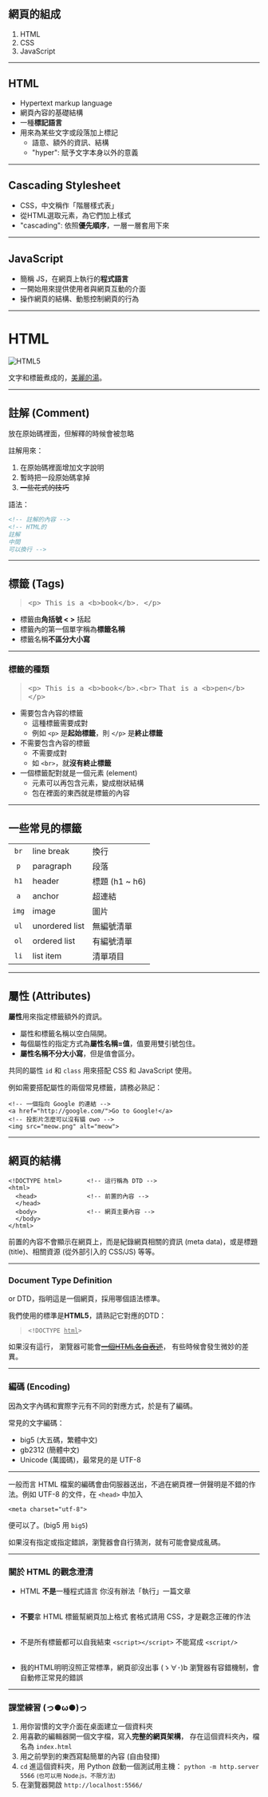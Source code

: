 <!-- .slide: class="sparse" -->
## 網頁的組成
1. HTML
2. CSS
3. JavaScript

---

## HTML
  * Hypertext markup language
  * 網頁內容的基礎結構
  * 一種**標記語言**
  * 用來為某些文字或段落加上標記
    * 語意、額外的資訊、結構
    * "hyper": 賦予文字本身以外的意義

---

## Cascading Stylesheet
  * CSS，中文稱作「階層樣式表」
  * 從HTML選取元素，為它們加上樣式
  * "cascading": 依照**優先順序**，一層一層套用下來

---

## JavaScript
  * 簡稱 JS，在網頁上執行的**程式語言**
  * 一開始用來提供使用者與網頁互動的介面
  * 操作網頁的結構、動態控制網頁的行為

------

# HTML

![HTML5](https://upload.wikimedia.org/wikipedia/commons/6/61/HTML5_logo_and_wordmark.svg)  <!-- .element: width="240" style="padding: 20px" -->

文字和標籤煮成的，[美麗的湯](https://pypi.python.org/pypi/beautifulsoup4)。

---

## 註解 (Comment)
放在原始碼裡面，但解釋的時候會被忽略

註解用來：

1. 在原始碼裡面增加文字說明
2. 暫時把一段原始碼拿掉
3. ~~一些花式的技巧~~

語法：
```html
<!-- 註解的內容 -->
<!-- HTML的
註解
中間
可以換行 -->
```

---

## 標籤 (Tags)

> <big>`<p> This is a <b>book</b>. </p>`</big>  <!-- .element: style="font-style: normal" -->

* 標籤由**角括號 &lt; &gt;** 括起
* 標籤內的第一個單字稱為**標籤名稱**
* 標籤名稱**不區分大小寫**

---

### 標籤的種類

> <big>`<p> This is a <b>book</b>.<br>`
> `That is a <b>pen</b></p>`</big>  <!-- .element: style="font-style: normal" -->

* 需要包含內容的標籤
  * 這種標籤需要成對
  * 例如 `<p>` 是**起始標籤**，則 `</p>` 是**終止標籤**
* 不需要包含內容的標籤
  * 不需要成對
  * 如 `<br>`，就**沒有終止標籤**
* 一個標籤配對就是一個元素 (element)
  * 元素可以再包含元素，變成樹狀結構
  * 包在裡面的東西就是標籤的內容

---

## 一些常見的標籤

| | | |
| :---: | -------------- | - |
| `br`  | line break     | 換行 |
| `p`   | paragraph      | 段落 |
| `h1`  | header         | 標題 (h1 ~ h6) |
| `a`   | anchor         | 超連結 |
| `img` | image          | 圖片 |
| `ul`  | unordered list | 無編號清單 |
| `ol`  | ordered list   | 有編號清單 |
| `li`  | list item      | 清單項目 |

---

## 屬性 (Attributes)
**屬性**用來指定標籤額外的資訊。
* 屬性和標籤名稱以空白隔開。
* 每個屬性的指定方式為**屬性名稱=值**，值要用雙引號包住。
* **屬性名稱不分大小寫**，但是值會區分。

共同的屬性 `id` 和 `class` 用來搭配 CSS 和 JavaScript 使用。

例如需要搭配屬性的兩個常見標籤，請務必熟記：
```
<!-- 一個指向 Google 的連結 -->
<a href="http://google.com/">Go to Google!</a>
<!-- 投影片怎麼可以沒有貓 owo -->
<img src="meow.png" alt="meow">
```

------

## 網頁的結構
```
<!DOCTYPE html>       <!-- 這行稱為 DTD -->
<html>
  <head>              <!-- 前置的內容 -->
  </head>
  <body>              <!-- 網頁主要內容 -->
  </body>
</html>
```

前置的內容不會顯示在網頁上，而是紀錄網頁相關的資訊 (meta data)，或是標題 (title)、相關資源 (從外部引入的 CSS/JS) 等等。

---

### Document Type Definition
or DTD，指明這是一個網頁，採用哪個語法標準。

我們使用的標準是**HTML5**，請熟記它對應的DTD：

> <code>&lt;!DOCTYPE <u>html</u>&gt;</code>  <!-- .element: style="font-style: normal" -->

如果沒有這行，
瀏覽器可能會[~~一個HTML各自表述~~](https://zh.wikipedia.org/wiki/%E6%80%AA%E5%BC%82%E6%A8%A1%E5%BC%8F)，
有些時候會發生微妙的差異。

---

### 編碼 (Encoding)
因為文字內碼和實際字元有不同的對應方式，於是有了編碼。

常見的文字編碼：

* big5 (大五碼，繁體中文)
* gb2312 (簡體中文)
* Unicode (萬國碼)，最常見的是 UTF-8

---

一般而言 HTML 檔案的編碼會由伺服器送出，不過在網頁裡一併聲明是不錯的作法。例如 UTF-8 的文件，在 `<head>` 中加入

```
<meta charset="utf-8">
```

便可以了。(big5 用 `big5`)

如果沒有指定或指定錯誤，瀏覽器會自行猜測，就有可能會變成亂碼。

---

### 關於 HTML 的觀念澄清

  * HTML **不是**一種程式語言
    你沒有辦法「執行」一篇文章<br>&nbsp;
  <!-- .element: class="fragment" data-fragment-index="1" -->

  * **不要**拿 HTML 標籤幫網頁加上格式
    套格式請用 CSS，才是觀念正確的作法<br>&nbsp;
  <!-- .element: class="fragment" data-fragment-index="2" -->

  * 不是所有標籤都可以自我結束
    `<script></script>` 不能寫成 `<script/>`<br>&nbsp;
  <!-- .element: class="fragment" data-fragment-index="3" -->

  * 我的HTML明明沒照正常標準，網頁卻沒出事 (ゝ∀･)b
    瀏覽器有容錯機制，會自動修正常見的錯誤
  <!-- .element: class="fragment" data-fragment-index="4" -->

---

<!-- .slide: class="sparse" -->
### 課堂練習 (っ●ω●)っ

1. 用你習慣的文字介面在桌面建立一個資料夾
2. 用喜歡的編輯器開一個文字檔，寫入**完整的網頁架構**，
   存在這個資料夾內，檔名為 `index.html`
3. 用之前學到的東西寫點簡單的內容 (自由發揮)
3. `cd` 進這個資料夾，用 Python 啟動一個測試用主機：
   `python -m http.server 5566`
   <small>(也可以用 Node.js，不限方法)</small>
4. 在瀏覽器開啟 `http://localhost:5566/`
